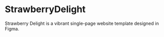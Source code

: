 # StrawberryDelight
Strawberry Delight is a vibrant single-page website template designed in Figma.
